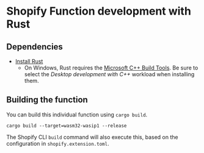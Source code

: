 # Shopify Function development with Rust

## Dependencies

- [Install Rust](https://www.rust-lang.org/tools/install)
  - On Windows, Rust requires the [Microsoft C++ Build Tools](https://docs.microsoft.com/en-us/windows/dev-environment/rust/setup). Be sure to select the _Desktop development with C++_ workload when installing them.

## Building the function

You can build this individual function using `cargo build`.

```shell
cargo build --target=wasm32-wasip1 --release
```

The Shopify CLI `build` command will also execute this, based on the configuration in `shopify.extension.toml`.
